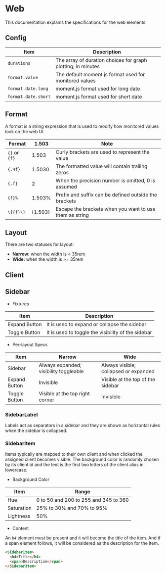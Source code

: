 # Web

This documentation explains the specifications for the web elements.

## Config

|Item|Description|
|-|-|
|`durations`|The array of duration choices for graph plotting; in minutes|
|`format.value`|The default moment.js format used for monitored values|
|`format.date.long`|moment.js format used for long date|
|`format.date.short`|moment.js format used for short date|


## Format

A format is a string expression that is used to modify how monitored values look on the web UI.

|Format|1.503|Note|
|-|-|-|
|`{}` or `{f}`|1.503|Curly brackets are used to represent the value|
|`{.4f}`|1.5030|The formatted value will contain trailing zeros|
|`{.f}`|2|When the precision number is omitted, 0 is assumed|
|`{f}%`|1.503%|Prefix and suffix can be defined outside the brackets|
|`\{{f}\}`|{1.503}|Escape the brackets when you want to use them as string|


## Layout

There are two statuses for layout:

* **Narrow:** when the width is < 35rem
* **Wide:** when the width is >= 35rem


## Client




## Sidebar

* Fixtures

|Item|Description|
|-|-|
|Expand Button|It is used to expand or collapse the sidebar|
|Toggle Button|It is used to toggle the visibility of the sidebar|

* Per-layout Specs

|Item|Narrow|Wide|
|-|-|-|
|Sidebar|Always expanded; visibility toggleable|Always visible; collapsed or expanded|
|Expand Button|Invisible|Visible at the top of the sidebar|
|Toggle Button|Visible at the top right corner|Invisible|

### SidebarLabel

Labels act as separators in a sidebar and they are shown as horizontal rules when the sidebar is collapsed.

### SidebarItem

Items typically are mapped to their own client and when clicked the assigned client becomes visible. The background color is randomly chosen by its client id and the text is the first two letters of the client alias in lowercase.

* Background Color

|Item|Range|
|-|-|
|Hue|0 to 50 and 200 to 255 and 345 to 360|
|Saturation|25% to 30% and 70% to 95%|
|Lightness|50%|

* Content

An `h4` element must be present and it will become the title of the item. And if a span element follows, it will be considered as the description for the item.

```html
<SidebarItem>
  <h4>Title</h4>
  <span>Description</span>
</SidebarItem>
```